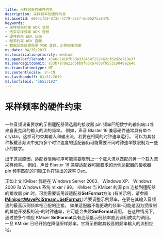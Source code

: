 ```yaml
---
title: 采样频率的硬件约束
description: 采样频率的硬件约束
ms.assetid: e0041fd9-073c-4779-a3cf-6d0527ba847b
keywords:
- 采样频率约束 WDK 音频
- 约束采样频率 WDK 音频
- 硬件约束 WDK 音频
- 频率约束 WDK 音频
- 数据交集处理程序 WDK 音频，示例频率约束
ms.date: 04/20/2017
ms.localizationpriority: medium
ms.openlocfilehash: 45e6c7916fb3d4332454f252462cf68d2e713e3f
ms.sourcegitcommit: a33b7978e22d5bb9f65ca7056f955319049a2e4c
ms.translationtype: MT
ms.contentlocale: zh-CN
ms.lasthandoff: 01/31/2019
ms.locfileid: "56533192"
---
```

# <a name="hardware-constraints-on-sample-frequency"></a>采样频率的硬件约束


## <span id="hardware_constraints_on_sample_frequency"></span><span id="HARDWARE_CONSTRAINTS_ON_SAMPLE_FREQUENCY"></span>


一些音频设备要求的示例适配器筛选器的接收器 pin 频率匹配数字的输出端口或来自麦克风的输入的流的频率。 例如，声音 Blaster 16 兼容硬件通常具有单个 crystal，这样可约束其输入和输出流，若要在相同的时钟速率运行。 可以为其各种板载音频流中支持多个时钟速度的适配器仍可能需要不同时钟速率数限制为一些小的数字。

出于这些原因，适配器驱动程序可能需要限制上一个载入流以匹配的另一个载入流采样频率。 例如，声音 Blaster 16 兼容适配器可能要求的示例适配器的接收器 pin 频率匹配的闩锁工作在输出的速率 Dac。

正如上文 KMixer 我是在 Windows Server 2003、 Windows XP、 Windows 2000 和 Windows 系统 mixer / 98。 KMixer 当 KMixer 的源 pin 连接到适配器的接收器 pin 时，可能需要调用该适配器**SetFormat**方法 (有关示例，请参阅[ **IMiniportWavePciStream::SetFormat** ](https://msdn.microsoft.com/library/windows/hardware/ff536732))若要调整示例频率，在要在其输入音频流的最高示例频率相匹配的连接。 如果适配器不能更改的频率-可能是因为受限制的其他开发板的流-的时钟速率，它可能会失败**SetFormat**调用。 在这种情况下，通过使多个响应 KMixer **SetFormat**具有连续低示例频率直到调用成功的调用。 一旦 KMixer 已经开始在降低采样频率，它将示例取其较高的频率输入的流相应地。

 

 




